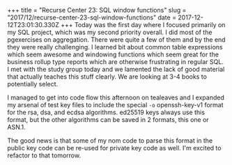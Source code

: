 +++
title = "Recurse Center 23: SQL window functions"
slug = "2017/12/recurse-center-23-sql-window-functions"
date = 2017-12-12T23:01:30.330Z
+++
Today was the first day where I focused primarily on my SQL project, which was my second priority overall. I did most of the pgexercises on aggregation. There were quite a few of them and by the end they were really challenging. I learned bit about common table expressions which seem awesome and windowing functions which seem great for the business rollup type reports which are otherwise frustrating in regular SQL. I met with the study group today and we lamented the lack of good material that actually teaches this stuff clearly. We are looking at 3-4 books to potentially select.

I managed to get into code flow this afternoon on tealeaves and I expanded my arsenal of test key files to include the special `-o` openssh-key-v1 format for the rsa, dsa, and ecdsa algorithms. ed25519 keys always use this format, but the other algorithms can be saved in 2 formats, this one or ASN.1.

The good news is that some of my nom code to parse this format in the public key code can be re-used for private key code as well. I'm excited to refactor to that tomorrow.

